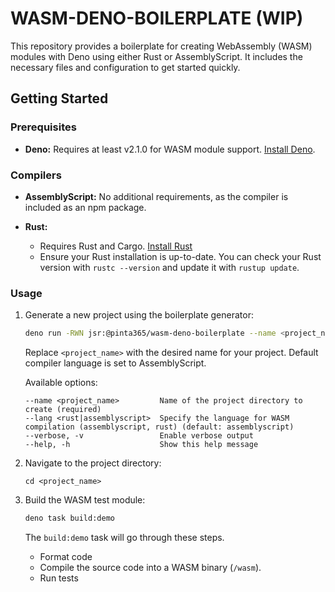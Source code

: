 # WASM-DENO-BOILERPLATE (WIP)

This repository provides a boilerplate for creating WebAssembly (WASM) modules with Deno using either Rust or AssemblyScript. It includes the
necessary files and configuration to get started quickly.

## Getting Started

### Prerequisites

- **Deno:** Requires at least v2.1.0 for WASM module support. [Install Deno](https://deno.land/manual/getting_started/installation).

### Compilers

- **AssemblyScript:** No additional requirements, as the compiler is included as an npm package.

- **Rust:**
  - Requires Rust and Cargo. [Install Rust](https://www.rust-lang.org/tools/install)
  - Ensure your Rust installation is up-to-date. You can check your Rust version with `rustc --version` and update it with `rustup update`.

### Usage

1. Generate a new project using the boilerplate generator:

   ```bash
   deno run -RWN jsr:@pinta365/wasm-deno-boilerplate --name <project_name> [options]
   ```

   Replace `<project_name>` with the desired name for your project. Default compiler language is set to AssemblyScript.

   Available options:
   ```
   --name <project_name>         Name of the project directory to create (required)
   --lang <rust|assemblyscript>  Specify the language for WASM compilation (assemblyscript, rust) (default: assemblyscript)
   --verbose, -v                 Enable verbose output
   --help, -h                    Show this help message
   ```

2. Navigate to the project directory:

   ```
   cd <project_name>
   ```

3. Build the WASM test module:

   ```bash
   deno task build:demo
   ```

   The `build:demo` task will go through these steps.
   - Format code
   - Compile the source code into a WASM binary (`/wasm`).
   - Run tests
